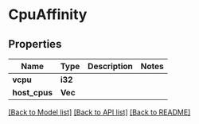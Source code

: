 # CpuAffinity

## Properties

Name | Type | Description | Notes
------------ | ------------- | ------------- | -------------
**vcpu** | **i32** |  | 
**host_cpus** | **Vec<i32>** |  | 

[[Back to Model list]](../README.md#documentation-for-models) [[Back to API list]](../README.md#documentation-for-api-endpoints) [[Back to README]](../README.md)



